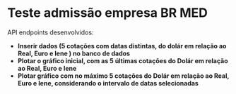# Teste admissão empresa BR MED

API endpoints desenvolvidos:
 - **Inserir dados (5 cotações com datas distintas, do dolár em relação ao Real, Euro e Iene ) no banco de dados** 
 - **Plotar o gráfico inicial, com as 5 últimas cotações do Dolár em relação ao Real, Euro e Iene**
 - **Plotar gráfico com no máximo 5 cotações do Dolár em relação ao Real, Euro e Iene, considerando o intervalo de datas selecionadas**
